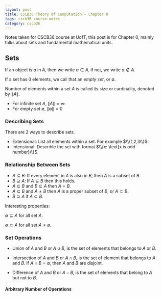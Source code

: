 ```yaml
---
layout: post
title: CSCB36 Theory of Computation - Chapter 0
tags: cscb36 course-notes
category: cscb36
---
```


Notes taken for CSCB36 course at UofT, this post is for Chapter 0, mainly talks about sets and fundamental mathematical units.

<!--more-->

## Sets

If an object is $a$ in $A$, then we write $a \in A$, if not, we write $a \notin A$.

If a set has 0 elements, we call that an *empty set*, or $\emptyset$.

Number of elements within a set $A$ is called its size or cardinality, denoted by $\|A\|$.

* For infinite set $A$, $\|A\| = \infty$
* For empty set $\emptyset$, $\|\emptyset\| = 0$

### Describing Sets

There are 2 ways to describe sets.

* Extensional: List all elements within a set. For example $\\{1,2,3\\}$.
* Intensional: Describle the set with format $\\{x: \text{x is odd number}\\}$.

### Relationship Between Sets

* $A \subseteq B$: If every element in $A$ is also in $B$, then $A$ is a subset of $B$.
* $B \supseteq A$: If $A \subseteq B$ then this holds.
* $A \subseteq B$ and $B \subseteq A$ then $A = B$.
* $A \subseteq B$ and $A \neq B$ then $A$ is a proper subset of $B$, or $A \subset B$.
* $B \supset A$ if $A \subset B$.

Interesting properties:

$\emptyset \subseteq A$ for all set $A$.

$\emptyset \subset A$ for all set $A \neq \emptyset$.

### Set Operations

* Union of $A$ and $B$ or $A \cup B$, is the set of elements that belongs to $A$ or $B$.

* Intersection of $A$ and $B$ or $A \cap B$, is the set of element that belongs to $A$ and $B$. If $A \cap B = \emptyset$, then $A$ and $B$ are disjoint.

* Difference of $A$ and $B$ or $A - B$, is the set of elements that belong to $A$ but not to $B$.

#### Arbitrary Number of Operations

